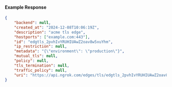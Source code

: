<!-- Code generated for API Clients. DO NOT EDIT. -->

#### Example Response

```json
{
	"backend": null,
	"created_at": "2024-12-08T10:06:19Z",
	"description": "acme tls edge",
	"hostports": ["example.com:443"],
	"id": "edgtls_2pvhIvYRUHIUAwZ2oav8w5xuYhm",
	"ip_restriction": null,
	"metadata": "{\"environment\": \"production\"}",
	"mutual_tls": null,
	"policy": null,
	"tls_termination": null,
	"traffic_policy": null,
	"uri": "https://api.ngrok.com/edges/tls/edgtls_2pvhIvYRUHIUAwZ2oav8w5xuYhm"
}
```
